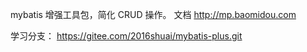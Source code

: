 mybatis 增强工具包，简化 CRUD 操作。 文档
http://mp.baomidou.com


学习分支：
https://gitee.com/2016shuai/mybatis-plus.git
